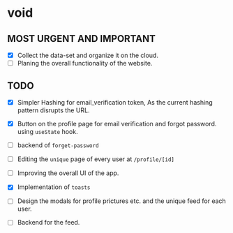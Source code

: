 # void
## MOST URGENT AND IMPORTANT
- [x] Collect the data-set and organize it on the cloud.
- [ ] Planing the overall functionality of the website.
## TODO
- [x] Simpler Hashing for email_verification token, As the current hashing pattern disrupts the URL.
- [x] Button on the profile page for email verification and forgot password. using `useState` hook.
- [ ] backend of `forget-password` 
- [ ] Editing the `unique` page of every user at `/profile/[id]`
- [ ] Improving the overall UI of the app.
- [x] Implementation of `toasts`
- [ ] Design the modals for profile prictures etc. and the unique feed for each user.
- [ ] Backend for the feed.
   
